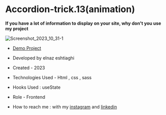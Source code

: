 # Accordion-trick.13(animation)
**If you have a lot of information to display on your site, why don't you use my project**

![Screenshot_2023_10_31-1](https://github.com/elnaz-eshtiaghi/trick.13-animation-/assets/146030206/aac369b5-875f-4c0d-b1c3-2f4f098cac31)
- [Demo Project]( https://elnaz-eshtiaghi.github.io/trick.13-animation-/)

- Developed by elnaz eshtiaghi

- Created - 2023

- Technologies Used - Html , css , sass

- Hooks Used : useState 

- Role - Frontend

- How to reach me : with my [instagram](https://www.instagram.com/elnaz_eshtiaghi) and [linkedin](https://www.linkedin.com/in/elnaz-eshtiaghi-936832290/)
